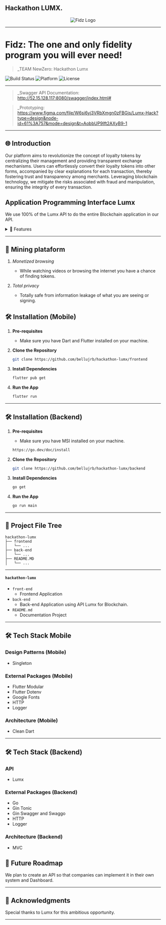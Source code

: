 ## Hackathon LUMX.

<div align="center">
    <img src="https://cdn.discordapp.com/attachments/1235359156743962746/1236793323981766748/image.png?ex=66394d0a&is=6637fb8a&hm=bd689fa974be629f66201fdd3f4053c428fe51e79c8dad7e5bbb219591a0d2ae&" alt="Fidz Logo">
</div>

---

# Fidz: The one and only fidelity program you will ever need!  

> _TEAM NewZero: Hackathon Lumx

![Build Status](https://img.shields.io/badge/Build-Passing-brightgreen)
![Platform](https://img.shields.io/badge/Platform-Mobile-blue)
![License](https://img.shields.io/badge/License-MIT-green)

---

> _Swagger API Documentation: http://52.15.128.117:8080/swagger/index.html#

> _Prototyping: https://www.figma.com/file/W6si6yj3VRbXmgn0zFBGjs/Lumx-Hack?type=design&node-id=61%3A757&mode=design&t=AobbUP9Ift2AXyB9-1
---

## 🌐 Introduction

Our platform aims to revolutionize the concept of loyalty tokens by centralizing their management and providing transparent exchange mechanisms. Users can effortlessly convert their loyalty tokens into other forms, accompanied by clear explanations for each transaction, thereby fostering trust and transparency among merchants. Leveraging blockchain technology, we mitigate the risks associated with fraud and manipulation, ensuring the integrity of every transaction.

## Application Programming Interface Lumx

We use 100% of the Lumx API to do the entire Blockchain application in our API.

<details>
<summary>🌟 Features</summary>

### 🔹 Tokenization 
Thanks to our decentralized currency, companies that want to be partners can make their own tokens and rewards

### 🔹 Transference tokens   
Our system can carry out transfers from one person to another

### 🔹 Trade tokens 
We have an exchange system, which is completely safe where the exchange is only carried out when both parties agree on what is in it, which can be any type of token

### 🔹 MarketPlace
We have a large marketplace with several brands where you can make purchases with our tokens, making a loyalty plan with the brands you prefer much easier.

### 🔹 Converter
The conversion system, where you can exchange your FDZ tokens for another brand, where you can exchange them for rewards, or just exchange tokens that you are not going to use for our company's Tokens

</details>

---

## 💎 Mining plataform

1. *Monetized browsing*
    - While watching videos or browsing the internet you have a chance of finding tokens.

2. *Total privacy*
    - Totally safe from information leakage of what you are seeing or signing.

## 🛠 Installation (Mobile)

1. **Pre-requisites**
    - Make sure you have Dart and Flutter installed on your machine.

2. **Clone the Repository**

    ```bash
    git clone https://github.com/bellujrb/hackathon-lumx/frontend
    ```

3. **Install Dependencies**

    ```bash
    flutter pub get
    ```

4. **Run the App**

    ```bash
    flutter run
    ```

---

## 🛠 Installation (Backend)

1. **Pre-requisites**
    - Make sure you have MSI installed on your machine.

    ```bash
    https://go.dev/doc/install
    ```

2. **Clone the Repository**

    ```bash
    git clone https://github.com/bellujrb/hackathon-lumx/backend
    ```

3. **Install Dependencies**

    ```bash
    go get
    ```

4. **Run the App**

    ```bash
    go run main
    ```

---

## 📂 Project File Tree
    
```
hackathon-lumx
├── frontend
│   └── ...
├── back-end
│   └── ...
├── README.MD
│   └── ...
```
---

#### `hackathon-lumx`

- `front-end`
    - Frontend Application
- `back-end`
    - Back-end Application using API Lumx for Blockchain.
- `README.md`
    - Documentation Project

---

## 🛠 Tech Stack Mobile

### Design Patterns (Mobile)
- Singleton

### External Packages (Mobile)
- Flutter Modular
- Flutter Dotenv
- Google Fonts
- HTTP
- Logger

### Architecture (Mobile)
- Clean Dart

---

## 🛠 Tech Stack (Backend)

### API
- Lumx 

### External Packages (Backend)
- Go
- Gin Tonic
- Gin Swagger and Swaggo
- HTTP
- Logger

### Architecture (Backend)
- MVC

## 🌈 Future Roadmap

We plan to create an API so that companies can implement it in their own system and Dashboard.

---

## 🙏 Acknowledgments

Special thanks to Lumx for this ambitious opportunity.

---
